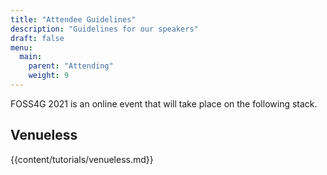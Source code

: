 ```yaml
---
title: "Attendee Guidelines"
description: "Guidelines for our speakers"
draft: false
menu:
  main:
    parent: "Attending"
    weight: 9
---
```


FOSS4G 2021 is an online event that will take place on the following stack.

## Venueless

{{content/tutorials/venueless.md}} 
